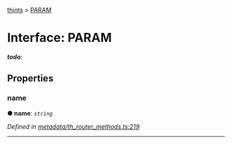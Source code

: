 [thints](../README.md) > [PARAM](../interfaces/param.md)



# Interface: PARAM

*__todo__*: 



## Properties
<a id="name"></a>

###  name

**●  name**:  *`string`* 

*Defined in [metadata/th_router_methods.ts:219](https://github.com/digitalinfluencers/ThinTS/blob/f702317/src/metadata/th_router_methods.ts#L219)*





___


